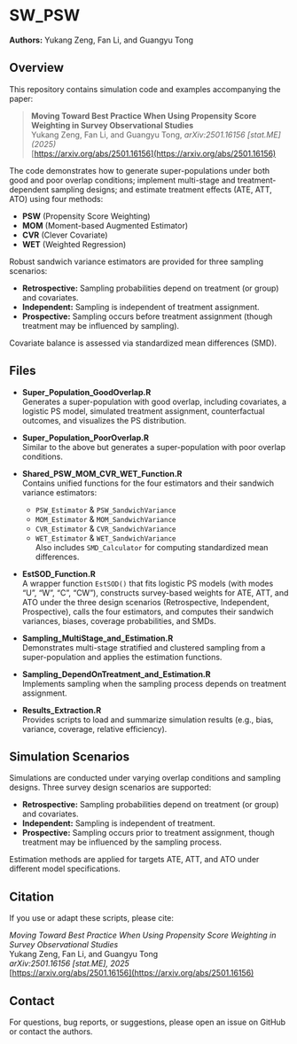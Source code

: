# SW_PSW

**Authors:** Yukang Zeng, Fan Li, and Guangyu Tong

## Overview
This repository contains simulation code and examples accompanying the paper:

> **Moving Toward Best Practice When Using Propensity Score Weighting in Survey Observational Studies**  
> Yukang Zeng, Fan Li, and Guangyu Tong, _arXiv:2501.16156 [stat.ME] (2025)_  
> [https://arxiv.org/abs/2501.16156](https://arxiv.org/abs/2501.16156)

The code demonstrates how to generate super-populations under both good and poor overlap conditions; implement multi-stage and treatment‐dependent sampling designs; and estimate treatment effects (ATE, ATT, ATO) using four methods:
- **PSW** (Propensity Score Weighting)
- **MOM** (Moment-based Augmented Estimator)
- **CVR** (Clever Covariate)
- **WET** (Weighted Regression)

Robust sandwich variance estimators are provided for three sampling scenarios:
- **Retrospective:** Sampling probabilities depend on treatment (or group) and covariates.
- **Independent:** Sampling is independent of treatment assignment.
- **Prospective:** Sampling occurs before treatment assignment (though treatment may be influenced by sampling).

Covariate balance is assessed via standardized mean differences (SMD).

## Files
- **Super_Population_GoodOverlap.R**  
  Generates a super-population with good overlap, including covariates, a logistic PS model, simulated treatment assignment, counterfactual outcomes, and visualizes the PS distribution.
  
- **Super_Population_PoorOverlap.R**  
  Similar to the above but generates a super-population with poor overlap conditions.
  
- **Shared_PSW_MOM_CVR_WET_Function.R**  
  Contains unified functions for the four estimators and their sandwich variance estimators:
  - `PSW_Estimator` & `PSW_SandwichVariance`
  - `MOM_Estimator` & `MOM_SandwichVariance`
  - `CVR_Estimator` & `CVR_SandwichVariance`
  - `WET_Estimator` & `WET_SandwichVariance`  
  Also includes `SMD_Calculator` for computing standardized mean differences.
  
- **EstSOD_Function.R**  
  A wrapper function `EstSOD()` that fits logistic PS models (with modes “U”, “W”, “C”, “CW”), constructs survey-based weights for ATE, ATT, and ATO under the three design scenarios (Retrospective, Independent, Prospective), calls the four estimators, and computes their sandwich variances, biases, coverage probabilities, and SMDs.
  
- **Sampling_MultiStage_and_Estimation.R**  
  Demonstrates multi-stage stratified and clustered sampling from a super-population and applies the estimation functions.
  
- **Sampling_DependOnTreatment_and_Estimation.R**  
  Implements sampling when the sampling process depends on treatment assignment.
  
- **Results_Extraction.R**  
  Provides scripts to load and summarize simulation results (e.g., bias, variance, coverage, relative efficiency).

## Simulation Scenarios
Simulations are conducted under varying overlap conditions and sampling designs. Three survey design scenarios are supported:
- **Retrospective:** Sampling probabilities depend on treatment (or group) and covariates.
- **Independent:** Sampling is independent of treatment.
- **Prospective:** Sampling occurs prior to treatment assignment, though treatment may be influenced by the sampling process.

Estimation methods are applied for targets ATE, ATT, and ATO under different model specifications.

## Citation
If you use or adapt these scripts, please cite:

*Moving Toward Best Practice When Using Propensity Score Weighting in Survey Observational Studies*  
Yukang Zeng, Fan Li, and Guangyu Tong  
_arXiv:2501.16156 [stat.ME], 2025_  
[https://arxiv.org/abs/2501.16156](https://arxiv.org/abs/2501.16156)

## Contact
For questions, bug reports, or suggestions, please open an issue on GitHub or contact the authors.

